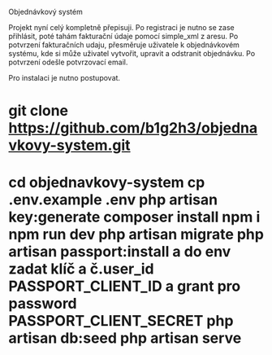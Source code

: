 Objednávkový systém

Projekt nyní celý kompletně přepisuji. Po registraci je nutno se zase přihlásit, poté tahám fakturační údaje pomocí simple_xml z aresu. Po potvrzení fakturačních udaju, přesměruje uživatele k objednávkovém systému, kde si může uživatel vytvořit, upravit a odstranit objednávku. Po potvrzení odešle potvrzovací email.

Pro instalaci je nutno postupovat.

# git clone https://github.com/b1g2h3/objednavkovy-system.git 
# cd objednavkovy-system cp .env.example .env php artisan key:generate composer install npm i npm run dev php artisan migrate php artisan passport:install a do env zadat klíč a č.user_id PASSPORT_CLIENT_ID a grant pro password PASSPORT_CLIENT_SECRET php artisan db:seed php artisan serve

